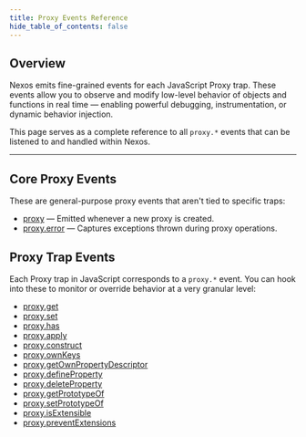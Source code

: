 ```yaml
---
title: Proxy Events Reference
hide_table_of_contents: false
---
```


## Overview

Nexos emits fine-grained events for each JavaScript Proxy trap. These events allow you to observe and modify low-level behavior of objects and functions in real time — enabling powerful debugging, instrumentation, or dynamic behavior injection.

This page serves as a complete reference to all `proxy.*` events that can be listened to and handled within Nexos.

---

## Core Proxy Events

These are general-purpose proxy events that aren't tied to specific traps:

- [proxy](proxy) — Emitted whenever a new proxy is created.
- [proxy.error](../basics/error-handling#proxy-specific-errors) — Captures exceptions thrown during proxy operations.

## Proxy Trap Events

Each Proxy trap in JavaScript corresponds to a `proxy.*` event. You can hook into these to monitor or override behavior at a very granular level:

- [proxy.get](proxy.get)
- [proxy.set](proxy.set)
- [proxy.has](proxy.has)
- [proxy.apply](proxy.apply)
- [proxy.construct](proxy.construct)
- [proxy.ownKeys](proxy.ownKeys)
- [proxy.getOwnPropertyDescriptor](proxy.getOwnPropertyDescriptor)
- [proxy.defineProperty](proxy.defineProperty)
- [proxy.deleteProperty](proxy.deleteProperty)
- [proxy.getPrototypeOf](proxy.getPrototypeOf)
- [proxy.setPrototypeOf](proxy.setPrototypeOf)
- [proxy.isExtensible](proxy.isExtensible)
- [proxy.preventExtensions](proxy.preventExtensions)
